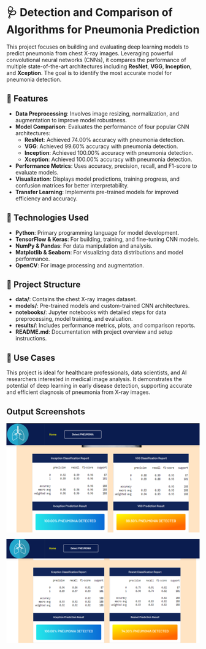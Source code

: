 <h1>🩺 Detection and Comparison of Algorithms for Pneumonia Prediction</h1>
<p>
  This project focuses on building and evaluating deep learning models to predict pneumonia from chest X-ray images. 
  Leveraging powerful convolutional neural networks (CNNs), it compares the performance of multiple state-of-the-art 
  architectures including <strong>ResNet</strong>, <strong>VGG</strong>, <strong>Inception</strong>, and 
  <strong>Xception</strong>. The goal is to identify the most accurate model for pneumonia detection.
</p>

<h2>🌟 Features</h2>
<ul>
  <li><strong>Data Preprocessing</strong>: Involves image resizing, normalization, and augmentation to improve model 
      robustness.</li>
  <li><strong>Model Comparison</strong>: Evaluates the performance of four popular CNN architectures:
    <ul>
      <li><strong>ResNet</strong>: Achieved 74.00% accuracy with pneumonia detection.</li>
      <li><strong>VGG</strong>: Achieved 99.60% accuracy with pneumonia detection.</li>
      <li><strong>Inception</strong>: Achieved 100.00% accuracy with pneumonia detection.</li>
      <li><strong>Xception</strong>: Achieved 100.00% accuracy with pneumonia detection.</li>
    </ul>
  </li>
  <li><strong>Performance Metrics</strong>: Uses accuracy, precision, recall, and F1-score to evaluate models.</li>
  <li><strong>Visualization</strong>: Displays model predictions, training progress, and confusion matrices for 
      better interpretability.</li>
  <li><strong>Transfer Learning</strong>: Implements pre-trained models for improved efficiency and accuracy.</li>
</ul>

<h2>🚀 Technologies Used</h2>
<ul>
  <li><strong>Python</strong>: Primary programming language for model development.</li>
  <li><strong>TensorFlow & Keras</strong>: For building, training, and fine-tuning CNN models.</li>
  <li><strong>NumPy & Pandas</strong>: For data manipulation and analysis.</li>
  <li><strong>Matplotlib & Seaborn</strong>: For visualizing data distributions and model performance.</li>
  <li><strong>OpenCV</strong>: For image processing and augmentation.</li>
</ul>

<h2>📂 Project Structure</h2>
<ul>
  <li><strong>data/</strong>: Contains the chest X-ray images dataset.</li>
  <li><strong>models/</strong>: Pre-trained models and custom-trained CNN architectures.</li>
  <li><strong>notebooks/</strong>: Jupyter notebooks with detailed steps for data preprocessing, model training, and 
      evaluation.</li>
  <li><strong>results/</strong>: Includes performance metrics, plots, and comparison reports.</li>
  <li><strong>README.md</strong>: Documentation with project overview and setup instructions.</li>
</ul>

<h2>🎯 Use Cases</h2>
<p>
  This project is ideal for healthcare professionals, data scientists, and AI researchers interested in medical image 
  analysis. It demonstrates the potential of deep learning in early disease detection, supporting accurate and efficient 
  diagnosis of pneumonia from X-ray images.
</p>





## Output Screenshots

![Model Screenshot](Picture1.png)


![Output Screenshot](Picture2.png)

